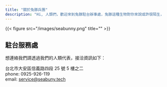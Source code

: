 ```yaml
---
title: "關於兔豚兵團"
description: "Hi, 人類們，歡迎來到兔豚駐台辦事處，兔豚這種生物對你來說或許很陌生，但是我對你們可是瞭若指掌。經過我們長期對人類的觀察，我們發現人類和兔豚的共通點就是~~<s>肥</s>~~永遠對新事物感到好奇，因此我們也樂於將結合新舊科技的全新體驗分享給大家，在台灣成立公司是我們滲透人類社會的第一步，就從征服你的眼球和感官開始，Bunny Bunny!"
---
```

{{< figure src="/images/seabunny.png" title="" >}}

<!-- ## 兵團簡介

Hi, 人類們，歡迎來到兔豚駐台辦事處，兔豚這種生物對你來說或許很陌生，但是我對你們可是瞭若指掌。經過我們長期對人類的觀察，我們發現人類和兔豚的共通點就是<s>肥</s>永遠對新事物感到好奇，因此我們也樂於將結合新舊科技的全新體驗分享給大家，在台灣成立公司是我們滲透人類社會的第一步，就從征服你的眼球和感官開始，Bunny Bunny! -->

## 駐台服務處

想連絡我們請透過我們的人類代表，接洽資訊如下：

台北市大安區信義路四段 25 號 5 樓之二<br>
phone: 0925-926-119<br>
email: service@seabuny.tech
